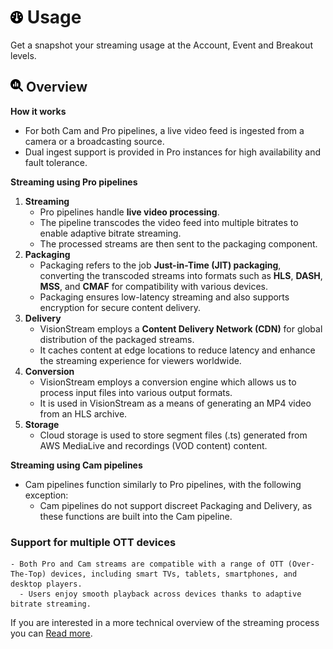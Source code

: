 # <img src="https://raw.githubusercontent.com/vishaldhole173/pro-stream-documentation/main/fontawesome/svgs/solid/gauge.svg" width="20" height="20"> Usage

Get a snapshot your streaming usage at the Account, Event and Breakout levels.

## <img src="https://raw.githubusercontent.com/vishaldhole173/pro-stream-documentation/main/fontawesome/svgs/solid/magnifying-glass-chart.svg" width="20" height="20"> Overview

**How it works**
  - For both Cam and Pro pipelines, a live video feed is ingested from a camera or a broadcasting source.
  - Dual ingest support is provided in Pro instances for high availability and fault tolerance.

**Streaming using Pro pipelines**

1. **Streaming**
   - Pro pipelines handle **live video processing**.
   - The pipeline transcodes the video feed into multiple bitrates to enable adaptive bitrate streaming.
   - The processed streams are then sent to the packaging component.
2. **Packaging**
   - Packaging refers to the job **Just-in-Time (JIT) packaging**, converting the transcoded streams into formats such as **HLS**, **DASH**, **MSS**, and **CMAF** for compatibility with various devices.
   - Packaging ensures low-latency streaming and also supports encryption for secure content delivery.
3. **Delivery**
   - VisionStream employs a **Content Delivery Network (CDN)** for global distribution of the packaged streams.
   - It caches content at edge locations to reduce latency and enhance the streaming experience for viewers worldwide.
4. **Conversion**
   - VisionStream employs a conversion engine which allows us to process input files into various output formats.
   - It is used in VisionStream as a means of generating an MP4 video from an HLS archive.
5. **Storage**
   - Cloud storage is used to store segment files (.ts) generated from AWS MediaLive and recordings (VOD content) content.

**Streaming using Cam pipelines**

- Cam pipelines function similarly to Pro pipelines, with the following exception:
  - Cam pipelines do not support discreet Packaging and Delivery, as these functions are built into the Cam pipeline.

### Support for multiple OTT devices
    - Both Pro and Cam streams are compatible with a range of OTT (Over-The-Top) devices, including smart TVs, tablets, smartphones, and desktop players.
      - Users enjoy smooth playback across devices thanks to adaptive bitrate streaming.

If you are interested in a more technical overview of the streaming process you can [Read more](../Network/network.md).
